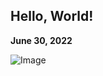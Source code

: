 ## Hello, World!
**June 30, 2022**

![Image](https://en.wikipedia.org/wiki/Raspberry#/media/File:Raspberries_(Rubus_idaeus).jpg) 
